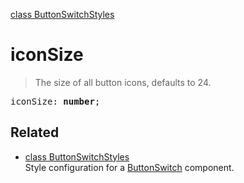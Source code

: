 [class ButtonSwitchStyles](ButtonSwitchStyles.md)

# iconSize

> The size of all button icons, defaults to 24.

<pre class="docgen_signature">iconSize: <b>number</b>;</pre>

## Related

- [<!--{ref:class}-->class ButtonSwitchStyles](ButtonSwitchStyles.md) \
    Style configuration for a [ButtonSwitch](ButtonSwitch.md) component.

